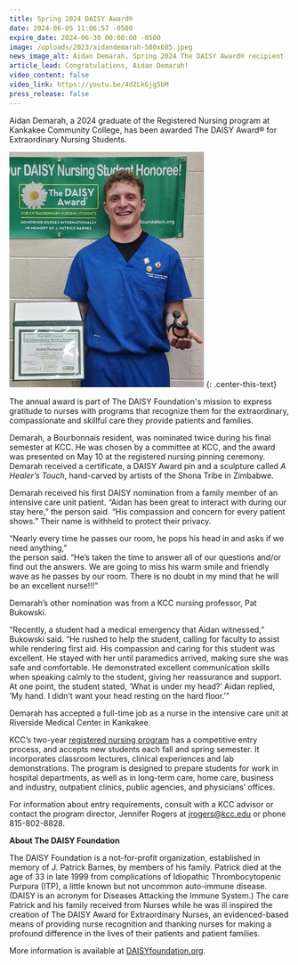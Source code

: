 ```yaml
---
title: Spring 2024 DAISY Award®
date: 2024-06-05 11:06:57 -0500
expire_date: 2024-06-30 00:00:00 -0500
image: /uploads/2023/aidandemarah-580x685.jpeg
news_image_alt: Aidan Demarah, Spring 2024 The DAISY Award® recipient
article_lead: Congratulations, Aidan Demarah!
video_content: false
video_link: https://youtu.be/4d2LkGjg5bM
press_release: false
---
```

Aidan Demarah, a 2024 graduate of the Registered Nursing program at Kankakee Community College, has been awarded The DAISY Award® for Extraordinary Nursing Students.

![Aidan Demarah, Spring 2024 The DAISY Award® recipient](/uploads/2023/aidandemarah-350x423.jpg "Aidan Demarah, Spring 2024 The DAISY Award® recipient")
{: .center-this-text}

The annual award is part of The DAISY Foundation's mission to express gratitude to nurses with programs that recognize them for the extraordinary, compassionate and skillful care they provide patients and families.

Demarah, a Bourbonnais resident, was nominated twice during his final semester at KCC. He was chosen by a committee at KCC, and the award was presented on May 10 at the registered nursing pinning ceremony. Demarah received a certificate, a DAISY Award pin and a sculpture called *A Healer’s Touch*, hand-carved by artists of the Shona Tribe in Zimbabwe.

Demarah received his first DAISY nomination from a family member of an intensive care unit patient. “Aidan has been great to interact with during our stay here,” the person said. “His compassion and concern for every patient shows.” Their name is withheld to protect their privacy.

“Nearly every time he passes our room, he pops his head in and asks if we need anything,”<br>the person said. “He’s taken the time to answer all of our questions and/or find out the answers. We are going to miss his warm smile and friendly wave as he passes by our room. There is no doubt in my mind that he will be an excellent nurse!!!”

Demarah’s other nomination was from a KCC nursing professor, Pat Bukowski.

“Recently, a student had a medical emergency that Aidan witnessed,” Bukowski said. “He rushed to help the student, calling for faculty to assist while rendering first aid. His compassion and caring for this student was excellent. He stayed with her until paramedics arrived, making sure she was safe and comfortable. He demonstrated excellent communication skills when speaking calmly to the student, giving her reassurance and support. At one point, the student stated, ‘What is under my head?’ Aidan replied, ‘My hand. I didn’t want your head resting on the hard floor.’”

Demarah has accepted a full-time job as a nurse in the intensive care unit at Riverside Medical Center in Kankakee.

KCC’s two-year [registered nursing program](https://kcc.smartcatalogiq.com/en/2024-2025/academic-catalog/programs/nursing-options/registered-nursing-aas/) has a competitive entry process, and accepts new students each fall and spring semester. It incorporates classroom lectures, clinical experiences and lab demonstrations. The program is designed to prepare students for work in hospital departments, as well as in long-term care, home care, business and industry, outpatient clinics, public agencies, and physicians’ offices.

For information about entry requirements, consult with a KCC advisor or contact the program director, Jennifer Rogers at [jrogers@kcc.edu](mailto:jrogers@kcc.edu) or phone 815-802-8828.

**About The DAISY Foundation**

The DAISY Foundation is a not-for-profit organization, established in memory of J. Patrick Barnes, by members of his family. Patrick died at the age of 33 in late 1999 from complications of Idiopathic Thrombocytopenic Purpura (ITP), a little known but not uncommon auto-immune disease. (DAISY is an acronym for Diseases Attacking the Immune System.) The care Patrick and his family received from Nurses while he was ill inspired the creation of The DAISY Award for Extraordinary Nurses, an evidenced-based means of providing nurse recognition and thanking nurses for making a profound difference in the lives of their patients and patient families.

More information is available at [DAISYfoundation.org](https://DAISYfoundation.org).